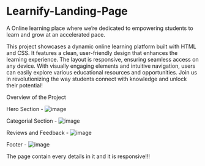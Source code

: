 # Learnify-Landing-Page
A Online learning place where we’re dedicated to empowering students to learn and grow at an accelerated pace.

This project showcases a dynamic online learning platform built with HTML and CSS. It features a clean, user-friendly design that enhances the learning experience. The layout is responsive, ensuring seamless access on any device. With visually engaging elements and intuitive navigation, users can easily explore various educational resources and opportunities. Join us in revolutionizing the way students connect with knowledge and unlock their potential!

Overview of the Project 

Hero Section -
![image](https://github.com/user-attachments/assets/abb6af45-de71-4c1e-8837-56c678eb6b71)

Categorial Section - 
![image](https://github.com/user-attachments/assets/fa5d65bc-16f5-4ab4-8792-da704afb0d37)

Reviews and Feedback - 
![image](https://github.com/user-attachments/assets/ee0a1526-4a8b-4f3e-83c0-3e7d10015f9d)

Footer - 
![image](https://github.com/user-attachments/assets/13e51eec-4131-40fb-94dd-9133f672455b)


The page contain every details in it and it is responsive!!!
